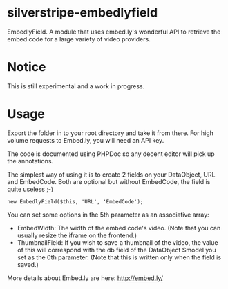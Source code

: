 silverstripe-embedlyfield
=========================

EmbedlyField. A module that uses embed.ly's wonderful API to retrieve the embed code for a large variety of video providers.

Notice
======

This is still experimental and a work in progress.

Usage
=====

Export the folder in to your root directory and take it from there. For high volume requests to Embed.ly, you will need an API key.

The code is documented using PHPDoc so any decent editor will pick up the annotations.

The simplest way of using it is to create 2 fields on your DataObject, URL and EmbedCode. Both are optional but without EmbedCode, the field is quite useless ;-)

    new EmbedlyField($this, 'URL', 'EmbedCode');

You can set some options in the 5th parameter as an associative array:

- EmbedWidth: The width of the embed code's video. (Note that you can usually resize the iframe on the frontend.)
- ThumbnailField: If you wish to save a thumbnail of the video, the value of this will correspond with the db field of the DataObject $model you set as the 0th parameter. (Note that this is written only when the field is saved.)

More details about Embed.ly are here: http://embed.ly/